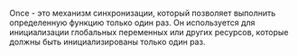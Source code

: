 Once - это механизм синхронизации, который позволяет выполнить определенную функцию только один раз. Он используется для инициализации глобальных переменных или других ресурсов, которые должны быть инициализированы только один раз.
